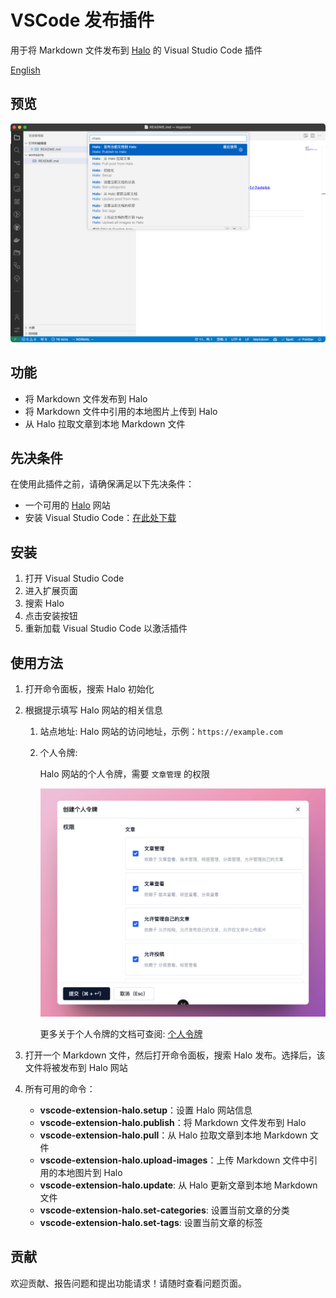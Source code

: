 # VSCode 发布插件

用于将 Markdown 文件发布到 [Halo](https://github.com/halo-dev/halo) 的 Visual Studio Code 插件

[English](./README.md)

## 预览

![Preview](./images/preview-zh.png)

## 功能

- 将 Markdown 文件发布到 Halo
- 将 Markdown 文件中引用的本地图片上传到 Halo
- 从 Halo 拉取文章到本地 Markdown 文件

## 先决条件

在使用此插件之前，请确保满足以下先决条件：

- 一个可用的 [Halo](https://github.com/halo-dev/halo) 网站
- 安装 Visual Studio Code：[在此处下载](https://code.visualstudio.com/download)

## 安装

1. 打开 Visual Studio Code
2. 进入扩展页面
3. 搜索 Halo
4. 点击安装按钮
5. 重新加载 Visual Studio Code 以激活插件

## 使用方法

1. 打开命令面板，搜索 Halo 初始化
2. 根据提示填写 Halo 网站的相关信息
   1. 站点地址: Halo 网站的访问地址，示例：`https://example.com`
   2. 个人令牌:

       Halo 网站的个人令牌，需要 `文章管理` 的权限

       ![PAT](./images/pat-zh.png)

       更多关于个人令牌的文档可查阅: [个人令牌](https://docs.halo.run/user-guide/user-center#%E4%B8%AA%E4%BA%BA%E4%BB%A4%E7%89%8C)

3. 打开一个 Markdown 文件，然后打开命令面板，搜索 Halo 发布。选择后，该文件将被发布到 Halo 网站
4. 所有可用的命令：
    - **vscode-extension-halo.setup**：设置 Halo 网站信息
    - **vscode-extension-halo.publish**：将 Markdown 文件发布到 Halo
    - **vscode-extension-halo.pull**：从 Halo 拉取文章到本地 Markdown 文件
    - **vscode-extension-halo.upload-images**：上传 Markdown 文件中引用的本地图片到 Halo
    - **vscode-extension-halo.update**: 从 Halo 更新文章到本地 Markdown 文件
    - **vscode-extension-halo.set-categories**: 设置当前文章的分类
    - **vscode-extension-halo.set-tags**: 设置当前文章的标签

## 贡献

欢迎贡献、报告问题和提出功能请求！请随时查看问题页面。

